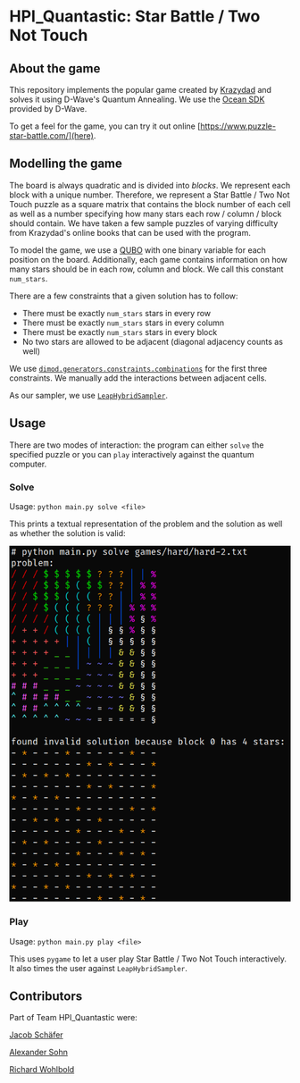 # HPI_Quantastic: Star Battle / Two Not Touch

## About the game
This repository implements the popular game created by [Krazydad](https://krazydad.com/twonottouch/) and solves it using D-Wave's Quantum Annealing. We use the [Ocean SDK](https://docs.ocean.dwavesys.com/en/stable/) provided by D-Wave.

To get a feel for the game, you can try it out online [https://www.puzzle-star-battle.com/](here).

## Modelling the game
The board is always quadratic and is divided into _blocks_. We represent each block with a unique number. Therefore, we represent a Star Battle / Two Not Touch puzzle as a square matrix that contains the block number of each cell as well as a number specifying how many stars each row / column / block should contain. We have taken a few sample puzzles of varying difficulty from Krazydad's online books that can be used with the program.

To model the game, we use a [QUBO](https://en.wikipedia.org/wiki/Quadratic_unconstrained_binary_optimization) with one binary variable for each position on the board. Additionally, each game contains information on how many stars should be in each row, column and block. We call this constant `num_stars`.

There are a few constraints that a given solution has to follow:

- There must be exactly `num_stars` stars in every row
- There must be exactly `num_stars` stars in every column
- There must be exactly `num_stars` stars in every block
- No two stars are allowed to be adjacent (diagonal adjacency counts as well)

We use [`dimod.generators.constraints.combinations`](https://docs.ocean.dwavesys.com/projects/dimod/en/latest/reference/bqm/generated/dimod.generators.constraints.combinations.html) for the first three constraints. We manually add the interactions between adjacent cells.

As our sampler, we use [`LeapHybridSampler`](https://docs.ocean.dwavesys.com/projects/system/en/stable/reference/samplers.html#leaphybridsampler).

## Usage

There are two modes of interaction: the program can either `solve` the specified puzzle or you can `play` interactively against the quantum computer.

### Solve

Usage: `python main.py solve <file>`

This prints a textual representation of the problem and the solution as well as whether the solution is valid:

![program output](screenshots/output.png)

### Play
Usage: `python main.py play <file>`

This uses `pygame` to let a user play Star Battle / Two Not Touch interactively. It also times the user against `LeapHybridSampler`.

## Contributors

Part of Team HPI_Quantastic were:

[Jacob Schäfer](https://github.com/jacob271)

[Alexander Sohn](https://github.com/Sohn123)

[Richard Wohlbold](https://github.com/rgwohlbold)
